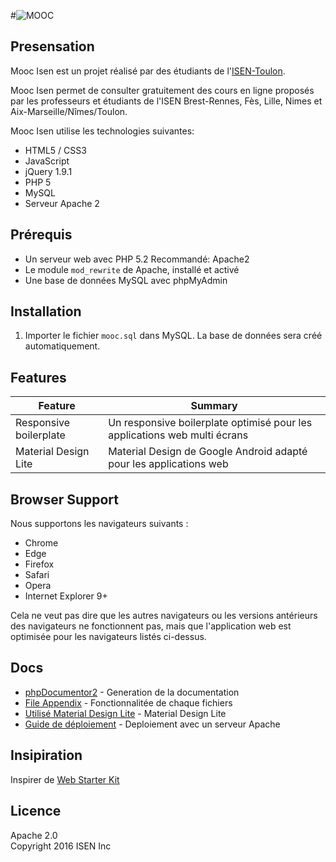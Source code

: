 #![MOOC](http://orientation.blog.lemonde.fr/files/2013/04/MOOCbetterwordbubble.png)

## Presensation

Mooc Isen est un projet réalisé par des étudiants de l'[ISEN-Toulon](http://www.isen.fr/).

Mooc Isen permet de consulter gratuitement des cours en ligne proposés par les professeurs et étudiants de l'ISEN Brest-Rennes, Fès, Lille, Nimes et Aix-Marseille/Nîmes/Toulon.

Mooc Isen utilise les technologies suivantes:

* HTML5 / CSS3
* JavaScript
* jQuery 1.9.1
* PHP 5
* MySQL
* Serveur Apache 2


## Prérequis

* Un serveur web avec PHP 5.2 Recommandé: Apache2
* Le module `mod_rewrite` de Apache, installé et activé
* Une base de données MySQL avec phpMyAdmin


## Installation

1. Importer le fichier `mooc.sql` dans MySQL. La base de données sera créé automatiquement.


## Features

| Feature                                | Summary                                                                                                                                                                                                                                                     |
|----------------------------------------|------------------------------------------------------------------------------------------------------------------------------------------------------------------|
| Responsive boilerplate 				 | Un responsive boilerplate optimisé pour les applications web multi écrans |
| Material Design Lite                   | Material Design de Google Android adapté pour les applications web 		 |


## Browser Support

Nous supportons les navigateurs suivants :

* Chrome
* Edge
* Firefox
* Safari
* Opera
* Internet Explorer 9+

Cela ne veut pas dire que les autres navigateurs ou les versions antérieurs des navigateurs ne fonctionnent pas, mais que l'application web est optimisée pour les navigateurs listés ci-dessus.

## Docs

* [phpDocumentor2](https://github.com/neroon/moocisen/blob/master/docs/phpDocumentor2.md) - Generation de la documentation
* [File Appendix](https://github.com/neroon/moocisen/blob/master/docs/file-appendix.md) - Fonctionnalitée de chaque fichiers
* [Utilisé Material Design Lite](https://github.com/neroon/moocisen/blob/master/docs/mdl.md) - Material Design Lite
* [Guide de déploiement](https://github.com/neroon/moocisen/blob/master/docs/deploy.md) -  Deploiement avec un serveur Apache

## Insipiration

Inspirer de [Web Starter Kit](https://developers.google.com/web/tools/starter-kit/)

## Licence

Apache 2.0  
Copyright 2016 ISEN Inc
